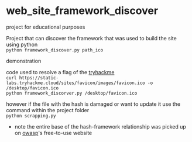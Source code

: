 # web_site_framework_discover

project for educational purposes  
  
Project that can discover the framework that was used to build the site using python  
```python framework_discover.py path_ico```
  
  
demonstration

code used to resolve a flag of the [tryhackme](https://tryhackme.com)  
`curl https://static-labs.tryhackme.cloud/sites/favicon/images/favicon.ico -o /desktop/favicon.ico`  
`python framework_discorver.py /desktop/favicon.ico`  
  
however if the file with the hash is damaged or want to update it use the command within the project folder  
`python scrapping.py`
  
  
  
- note
the entire base of the hash-framework relationship was picked up on [owasp](https://wiki.owasp.org/index.php/OWASP_favicon_database)'s free-to-use website
